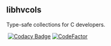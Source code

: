 libhvcols
---

Type-safe collections for C developers.

[![<hvhvdevdev>](https://circleci.com/gh/hvhvdevdev/libhvcols/tree/master.svg?style=shield)](https://github.com/hvhvdevdev/libhvcols)
[![Codacy Badge](https://app.codacy.com/project/badge/Grade/5ad5847ef0ea45498bafe98020af26e1)](https://www.codacy.com/gh/hvhvdevdev/libhvcols/dashboard?utm_source=github.com&amp;utm_medium=referral&amp;utm_content=hvhvdevdev/libhvcols&amp;utm_campaign=Badge_Grade)
[![CodeFactor](https://www.codefactor.io/repository/github/hvhvdevdev/libhvcols/badge)](https://www.codefactor.io/repository/github/hvhvdevdev/libhvcols)